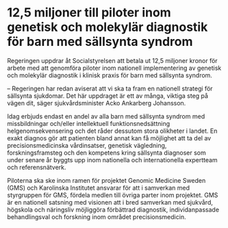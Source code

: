 # 12,5 miljoner till piloter inom genetisk och molekylär diagnostik för barn med sällsynta syndrom

Regeringen uppdrar åt Socialstyrelsen att betala ut 12,5 miljoner kronor för arbete med att genomföra piloter inom nationell implementering av genetisk och molekylär diagnostik i klinisk praxis för barn med sällsynta syndrom.

– Regeringen har redan aviserat att vi ska ta fram en nationell strategi för sällsynta sjukdomar. Det här uppdraget är ett av många, viktiga steg på vägen dit, säger sjukvårdsminister Acko Ankarberg Johansson.

Idag erbjuds endast en andel av alla barn med sällsynta syndrom med missbildningar och/eller intellektuell funktionsnedsättning helgenomsekvensering och det råder dessutom stora olikheter i landet. En exakt diagnos gör att patienten bland annat kan få möjlighet att ta del av precisionsmedicinska vårdinsatser, genetisk vägledning, forskningsframsteg och den kompetens kring sällsynta diagnoser som under senare år byggts upp inom nationella och internationella expertteam och referensnätverk.

Piloterna ska ske inom ramen för projektet Genomic Medicine Sweden (GMS) och Karolinska Institutet ansvarar för att i samverkan med styrgruppen för GMS, fördela medlen till övriga parter inom projektet. GMS är en nationell satsning med visionen att i bred samverkan med sjukvård, högskola och näringsliv möjliggöra förbättrad diagnostik, individanpassade behandlingsval och forskning inom området precisionsmedicin.
